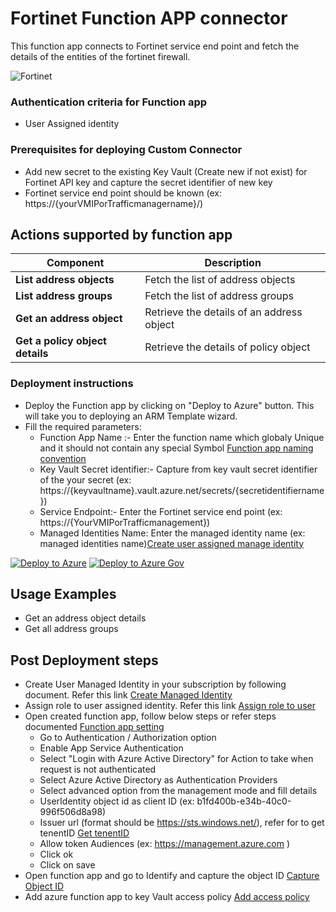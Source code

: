 #  Fortinet Function APP connector

This function app connects to Fortinet service end point and fetch the details of the entities of the fortinet firewall.

![Fortinet](./Fortinetlogo.png)<br>

### Authentication criteria for Function app
* User Assigned identity
### Prerequisites for deploying Custom Connector
* Add new secret to the existing Key Vault (Create new if not exist) for Fortinet API key and capture the secret identifier of new key
* Fortinet service end point should be known (ex: https://{yourVMIPorTrafficmanagername}/)

## Actions supported by function app

| **Component**  | **Description** |
| ------------- | ------------- |
| **List address objects**  | Fetch the list of address objects  |
| **List address groups**  | Fetch the list of address groups  |
| **Get an address object**  | Retrieve the details of an address object  |
| **Get a policy object details** | Retrieve the details of policy object |

### Deployment instructions
- Deploy the Function app by clicking on "Deploy to Azure" button. This will take you to deploying an ARM Template wizard.
- Fill the required parameters:
    * Function App Name :- Enter the function name which globaly Unique and it should not contain any special Symbol  [Function app naming convention](https://docs.microsoft.com/azure/azure-functions/functions-create-function-app-portal)
    * Key Vault Secret identifier:- Capture from key vault secret identifier of the your secret (ex: https://{keyvaultname}.vault.azure.net/secrets/{secretidentifiername})
    * Service Endpoint:-            Enter the Fortinet service end point (ex: https://{YourVMIPorTrafficmanagement})
    * Managed Identities Name: Enter the managed identity name (ex: managed identities name)[Create user assigned manage identity](https://docs.microsoft.com/azure/active-directory/managed-identities-azure-resources/how-to-manage-ua-identity-portal)

[![Deploy to Azure](https://aka.ms/deploytoazurebutton)](https://portal.azure.com/#create/Microsoft.Template/uri/https%3A%2F%2Fraw.githubusercontent.com%2FAzure%2FAzure-Sentinel%2Fmaster%2FPlaybooks%2FFortinet-FortiGate%2FFunctionApp%2Fazuredeploy.json) [![Deploy to Azure Gov](https://aka.ms/deploytoazuregovbutton)](https://portal.azure.us/#create/Microsoft.Template/uri/https%3A%2F%2Fraw.githubusercontent.com%2FAzure%2FAzure-Sentinel%2Fmaster%2FPlaybooks%2FFortinet-FortiGate%2FFunctionApp%2Fazuredeploy.json)

## Usage Examples
* Get an address object details
* Get all address groups


## Post Deployment steps

* Create User Managed Identity in your subscription by following document. Refer this link [Create Managed Identity ](https://docs.microsoft.com/azure/active-directory/managed-identities-azure-resources/how-to-manage-ua-identity-portal#create-a-user-assigned-managed-identity)
* Assign role to user assigned identity. Refer this link [Assign role to user ](https://docs.microsoft.com/azure/active-directory/managed-identities-azure-resources/how-to-manage-ua-identity-portal#assign-a-role-to-a-user-assigned-managed-identity)
* Open created function app, follow below steps or refer steps documented [Function app setting](https://docs.microsoft.com/azure/logic-apps/logic-apps-azure-functions#enable-authentication-for-functions)
     - Go to Authentication / Authorization option
     - Enable App Service Authentication
     - Select "Login with Azure Active Directory" for Action to take when request is not authenticated
     - Select Azure Active Directory as Authentication Providers
     - Select advanced option from the management mode and fill details
     - UserIdentity object id as client ID (ex: b1fd400b-e34b-40c0-996f506d8a98)
     - Issuer url (format should be https://sts.windows.net/<tenentID>), refer for to get tenentID [Get tenentID](https://ms.portal.azure.com/#blade/Microsoft_AAD_IAM/ActiveDirectoryMenuBlade/Overview)
     - Allow token Audiences (ex: https://management.azure.com )
     - Click ok
     - Click on save
* Open function app and go to Identify and capture the object ID [Capture Object ID](https://docs.microsoft.com/azure/app-service/overview-managed-identity?tabs=dotnet)
* Add azure function app to key Vault access policy [Add access policy](https://docs.microsoft.com/azure/key-vault/general/assign-access-policy-portal)
